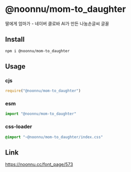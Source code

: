 # @noonnu/mom-to_daughter
딸에게 엄마가 - 네이버 클로바 AI가 만든 나눔손글씨 글꼴

## Install
```sh
npm i @noonnu/mom-to_daughter
```
## Usage
### cjs
```js
require("@noonnu/mom-to_daughter")
```
### esm
```js
import "@noonnu/mom-to_daughter"
```
### css-loader
```css
@import "~@noonnu/mom-to_daughter/index.css"
```

## Link
https://noonnu.cc/font_page/573